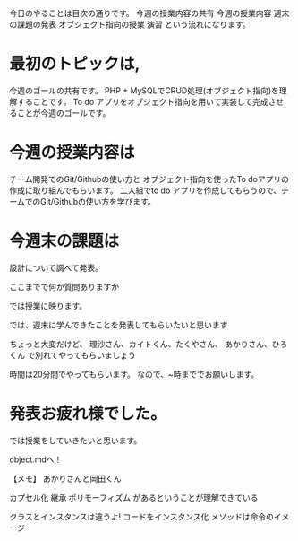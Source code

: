 今日のやることは目次の通りです。
今週の授業内容の共有
今週の授業内容
週末の課題の発表
オブジェクト指向の授業
演習
という流れになります。

# 最初のトピックは,
今週のゴールの共有です。
PHP + MySQLでCRUD処理(オブジェクト指向)を理解することです。
To do アプリをオブジェクト指向を用いて実装して完成させることが今週のゴールです。

# 今週の授業内容は
チーム開発でのGit/Githubの使い方と
オブジェクト指向を使ったTo doアプリの作成に取り組んでもらいます。
二人組でto do アプリを作成してもらうので、チームでのGit/Githubの使い方を学びます。

# 今週末の課題は
設計について調べて発表。

ここまでで何か質問ありますか

では授業に映ります。

では、週末に学んできたことを発表してもらいたいと思います

ちょっと大変だけど、
理沙さん、カイトくん、たくやさん、
あかりさん、ひろくん
で別れてやってもらいましょう

時間は20分間でやってもらいます。
なので、~時まででお願いします。

# 発表お疲れ様でした。
では授業をしていきたいと思います。

object.mdへ！



【メモ】
あかりさんと岡田くん

カプセル化
継承
ポリモーフィズム
があるということが理解できている

クラスとインスタンスは違うよ!
コードをインスタンス化
メソッドは命令のイメージ

